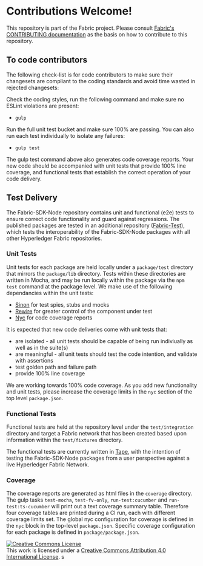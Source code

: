 # Contributions Welcome!

This repository is part of the Fabric project.
Please consult [Fabric's CONTRIBUTING documentation](http://hyperledger-fabric.readthedocs.io/en/latest/CONTRIBUTING.html) as the basis on how to contribute to this repository.

## To code contributors

The following check-list is for code contributors to make sure their changesets are compliant to the coding standards and avoid time wasted in rejected changesets:

Check the coding styles, run the following command and make sure no ESLint violations are present:
* `gulp`

Run the full unit test bucket and make sure 100% are passing.  You can also run each test individually to isolate any failures:
* `gulp test`

The gulp test command above also generates code coverage reports. Your new code should be accompanied with unit tests that provide 100% line coverage, and functional tests that establish the correct operation of your code delivery.

## Test Delivery

The Fabric-SDK-Node repository contains unit and functional (e2e) tests to ensure correct code functionality and guard against regressions. The published packages are tested in an additional repository ([Fabric-Test](https://github.com/hyperledger/fabric-test)), which tests the interoperability of the Fabric-SDK-Node packages with all other Hyperledger Fabric repositories.

### Unit Tests
Unit tests for each package are held locally under a `package/test` directory that mirrors the `package/lib` directory. Tests within these directories are written in Mocha, and may be run locally within the package via the `npm test` command at the package level. We make use of the following dependancies within the unit tests:
- [Sinon](https://sinonjs.org/) for test spies, stubs and mocks
- [Rewire](https://github.com/jhnns/rewire) for greater control of the component under test
- [Nyc](https://www.npmjs.com/package/nyc) for code coverage reports

It is expected that new code deliveries come with unit tests that:
- are isolated - all unit tests should be capable of being run indiviually as well as in the suite(s)
- are meaningful - all unit tests should test the code intention, and validate with assertions
- test golden path and failure path
- provide 100% line coverage

We are working towards 100% code coverage. As you add new functionality and unit tests, please increase the coverage limits in the `nyc` section of the top level `package.json`.

### Functional Tests
Functional tests are held at the repository level under the `test/integration` directory and target a Fabric network that has been created based upon information within the `test/fixtures` directory.

The functional tests are currently written in [Tape]('https://github.com/substack/tape'), with the intention of testing the Fabric-SDK-Node packages from a user perspective against a live Hyperledger Fabric Network.

### Coverage
The coverage reports are generated as html files in the `coverage` directory. The gulp tasks `test-mocha`, `test-fv-only`, `run-test:cucumber` and `run-test:ts-cucumber` will print out a text coverage summary table. Therefore four coverage tables are printed during a CI run, each with different coverage limits set. The global nyc configuration for coverage is defined in the `nyc` block in the top-level `package.json`. Specific coverage configuration for each package is defined in `package/package.json`.

<a rel="license" href="http://creativecommons.org/licenses/by/4.0/"><img alt="Creative Commons License" style="border-width:0" src="https://i.creativecommons.org/l/by/4.0/88x31.png" /></a><br />This work is licensed under a <a rel="license" href="http://creativecommons.org/licenses/by/4.0/">Creative Commons Attribution 4.0 International License</a>.
s
